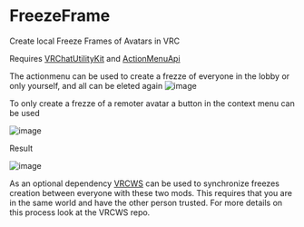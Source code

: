 # FreezeFrame
Create local Freeze Frames of Avatars in VRC


Requires [VRChatUtilityKit](https://github.com/loukylor/VRC-Mods/tree/main/VRChatUtilityKit) and [ActionMenuApi](https://github.com/gompocp/ActionMenuApi)


The actionmenu can be used to create a frezze of everyone in the lobby or only yourself, and all can be eleted again
![image](https://user-images.githubusercontent.com/20169013/133785941-e47c76fa-29da-4fbe-9398-80d9e0a4424a.png)


To only create a frezze of a remoter avatar a button in the context menu can be used


![image](https://user-images.githubusercontent.com/20169013/133578854-123de7e1-bd1f-4f6d-91a1-bb1147fa7593.png)

Result

![image](https://user-images.githubusercontent.com/20169013/133579280-e71542a7-4c35-42b9-86e1-38ecd11edad3.png)


As an optional dependency [VRCWS](https://github.com/Er1807/VRCWS) can be used to synchronize freezes creation between everyone with these two mods. This requires that you are in the same world and have the other person trusted. For more details on this process look at the VRCWS repo.
